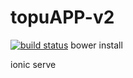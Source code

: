 topuAPP-v2
==========

[![build status](https://travis-ci.org/guotaonature/topuAPP-v2.svg?branch=master)](https://travis-ci.org/guotaonature/topuAPP-v2)
bower install

ionic serve

